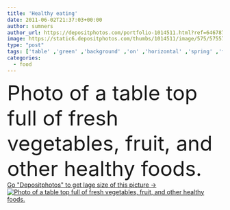 ```yaml
---
title: 'Healthy eating'
date: 2011-06-02T21:37:03+00:00
author: sumners
author_url: https://depositphotos.com/portfolio-1014511.html?ref=64678756
image: https://static6.depositphotos.com/thumbs/1014511/image/575/5755752/api_thumb_450.jpg?forcejpeg=true
type: "post"
tags: ['table' ,'green' ,'background' ,'on' ,'horizontal' ,'spring' ,'fresh' ,'healthy' ,'raw' ,'food' ,'diet' ,'apple' ,'fruit' ,'full' ,'mushroom' ,'eating' ,'tomato' ,'photo' ,'potato' ,'cherry' ,'eggplant' ,'carrot' ,'salad' ,'vegetarian' ,'vegetables' ,'bowl' ,'agriculture' ,'fingers' ,'wood' ,'foods' ,'top' ,'groceries' ,'strawberry' ,'other' ,'pasta' ,'banana' ,'produce' ,'crops' ,'onion' ,'of' ,'rice' ,'a' ,'and' ,'ladies' ,'celery' ,'spaghetti' ,'de' ,'cauliflower' ,'Asparagus' ,'mesa' ]
categories: 
  - food
---
```

<div aling="center">
            <font size="60"> Photo of a table top full of fresh vegetables, fruit, and other healthy foods.</font>   
</div>
<div>
    <a href='https://depositphotos.com/5755752/stock-photo-healthy-eating.html?ref=64678756' target=_blank > Go "Depositphotos" to get lage size of this picture ->
        <img href='https://depositphotos.com/5755752/stock-photo-healthy-eating.html?ref=64678756' src='https://static6.depositphotos.com/1014511/575/i/950/depositphotos_5755752-stock-photo-healthy-eating.jpg?forcejpeg=true' alt='Photo of a table top full of fresh vegetables, fruit, and other healthy foods.' >
    </a>
</div>
